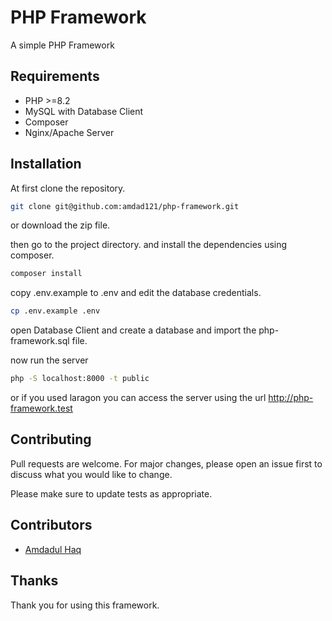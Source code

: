 # PHP Framework

A simple PHP Framework

## Requirements

-   PHP >=8.2
-   MySQL with Database Client
-   Composer
-   Nginx/Apache Server

## Installation

At first clone the repository.

```bash
git clone git@github.com:amdad121/php-framework.git
```

or download the zip file.

then go to the project directory. and install the dependencies using composer.

```bash
composer install
```

copy .env.example to .env and edit the database credentials.

```bash
cp .env.example .env
```

open Database Client and create a database and import the php-framework.sql file.

now run the server

```bash
php -S localhost:8000 -t public
```

or if you used laragon you can access the server using the url http://php-framework.test

## Contributing

Pull requests are welcome. For major changes, please open an issue first to discuss what you would like to change.

Please make sure to update tests as appropriate.

## Contributors

-   [Amdadul Haq](https://github.com/amdad121)

## Thanks

Thank you for using this framework.
